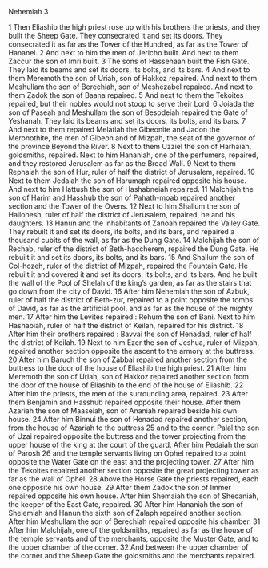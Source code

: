 Nehemiah 3

1	Then Eliashib the high priest rose up with his brothers the priests, and they built the Sheep Gate. They consecrated it and set its doors. They consecrated it as far as the Tower of the Hundred, as far as the Tower of Hananel.
2	And next to him the men of Jericho built. And next to them Zaccur the son of Imri built.
3	The sons of Hassenaah built the Fish Gate. They laid its beams and set its doors, its bolts, and its bars.
4	And next to them Meremoth the son of Uriah, son of Hakkoz repaired. And next to them Meshullam the son of Berechiah, son of Meshezabel repaired. And next to them Zadok the son of Baana repaired.
5	And next to them the Tekoites repaired, but their nobles would not stoop to serve their Lord.
6	Joiada the son of Paseah and Meshullam the son of Besodeiah repaired the Gate of Yeshanah. They laid its beams and set its doors, its bolts, and its bars.
7	And next to them repaired Melatiah the Gibeonite and Jadon the Meronothite, the men of Gibeon and of Mizpah, the seat of the governor of the province Beyond the River.
8	Next to them Uzziel the son of Harhaiah, goldsmiths, repaired. Next to him Hananiah, one of the perfumers, repaired, and they restored Jerusalem as far as the Broad Wall.
9	Next to them Rephaiah the son of Hur, ruler of half the district of Jerusalem, repaired.
10	Next to them Jedaiah the son of Harumaph repaired opposite his house. And next to him Hattush the son of Hashabneiah repaired.
11	Malchijah the son of Harim and Hasshub the son of Pahath-moab repaired another section and the Tower of the Ovens.
12	Next to him Shallum the son of Hallohesh, ruler of half the district of Jerusalem, repaired, he and his daughters.
13	Hanun and the inhabitants of Zanoah repaired the Valley Gate. They rebuilt it and set its doors, its bolts, and its bars, and repaired a thousand cubits of the wall, as far as the Dung Gate.
14	Malchijah the son of Rechab, ruler of the district of Beth-haccherem, repaired the Dung Gate. He rebuilt it and set its doors, its bolts, and its bars.
15	And Shallum the son of Col-hozeh, ruler of the district of Mizpah, repaired the Fountain Gate. He rebuilt it and covered it and set its doors, its bolts, and its bars. And he built the wall of the Pool of Shelah of the king’s garden, as far as the stairs that go down from the city of David.
16	After him Nehemiah the son of Azbuk, ruler of half the district of Beth-zur, repaired to a point opposite the tombs of David, as far as the artificial pool, and as far as the house of the mighty men.
17	After him the Levites repaired : Rehum the son of Bani. Next to him Hashabiah, ruler of half the district of Keilah, repaired for his district.
18	After him their brothers repaired : Bavvai the son of Henadad, ruler of half the district of Keilah.
19	Next to him Ezer the son of Jeshua, ruler of Mizpah, repaired another section opposite the ascent to the armory at the buttress.
20	After him Baruch the son of Zabbai repaired another section from the buttress to the door of the house of Eliashib the high priest.
21	After him Meremoth the son of Uriah, son of Hakkoz repaired another section from the door of the house of Eliashib to the end of the house of Eliashib.
22	After him the priests, the men of the surrounding area, repaired.
23	After them Benjamin and Hasshub repaired opposite their house. After them Azariah the son of Maaseiah, son of Ananiah repaired beside his own house.
24	After him Binnui the son of Henadad repaired another section, from the house of Azariah to the buttress
25	and to the corner. Palal the son of Uzai repaired opposite the buttress and the tower projecting from the upper house of the king at the court of the guard. After him Pedaiah the son of Parosh
26	and the temple servants living on Ophel repaired to a point opposite the Water Gate on the east and the projecting tower.
27	After him the Tekoites repaired another section opposite the great projecting tower as far as the wall of Ophel.
28	Above the Horse Gate the priests repaired, each one opposite his own house.
29	After them Zadok the son of Immer repaired opposite his own house. After him Shemaiah the son of Shecaniah, the keeper of the East Gate, repaired.
30	After him Hananiah the son of Shelemiah and Hanun the sixth son of Zalaph repaired another section. After him Meshullam the son of Berechiah repaired opposite his chamber.
31	After him Malchijah, one of the goldsmiths, repaired as far as the house of the temple servants and of the merchants, opposite the Muster Gate, and to the upper chamber of the corner.
32	And between the upper chamber of the corner and the Sheep Gate the goldsmiths and the merchants repaired.

